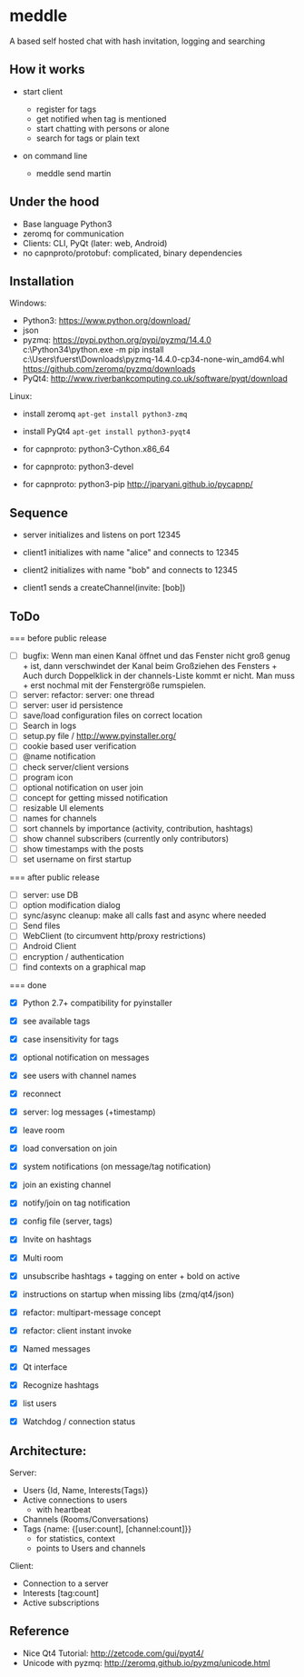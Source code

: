 meddle
======

A based self hosted chat with hash invitation, logging and searching


How it works
------------

* start client
  - register for tags
  - get notified when tag is mentioned
  - start chatting with persons or alone
  - search for tags or plain text

* on command line
  - meddle send martin <message>


Under the hood
--------------

* Base language Python3
* zeromq for communication
* Clients: CLI, PyQt (later: web, Android)
* no capnproto/protobuf: complicated, binary dependencies


Installation
------------

Windows:

* Python3: https://www.python.org/download/
* json
* pyzmq: https://pypi.python.org/pypi/pyzmq/14.4.0
    c:\Python34\python.exe -m pip install c:\Users\fuerst\Downloads\pyzmq-14.4.0-cp34-none-win_amd64.whl
    https://github.com/zeromq/pyzmq/downloads
* PyQt4: http://www.riverbankcomputing.co.uk/software/pyqt/download


Linux:

* install zeromq `apt-get install python3-zmq`
* install PyQt4 `apt-get install python3-pyqt4`

* for capnproto: python3-Cython.x86_64
* for capnproto: python3-devel
* for capnproto: python3-pip http://jparyani.github.io/pycapnp/


Sequence
--------

* server initializes and listens on port 12345

* client1 initializes with name "alice" and connects to 12345

* client2 initializes with name "bob" and connects to 12345

* client1 sends a createChannel(invite: [bob])


ToDo
----

=== before public release

- [ ] bugfix: Wenn man einen Kanal öffnet und das Fenster nicht groß genug +
      ist, dann verschwindet der Kanal beim Großziehen des Fensters +
      Auch durch Doppelklick in der channels-Liste kommt er nicht. Man muss +
      erst nochmal mit der Fenstergröße rumspielen.
- [ ] server: refactor: server: one thread
- [ ] server: user id persistence
- [ ] save/load configuration files on correct location
- [ ] Search in logs
- [ ] setup.py file / http://www.pyinstaller.org/
- [ ] cookie based user verification
- [ ] @name notification
- [ ] check server/client versions
- [ ] program icon
- [ ] optional notification on user join
- [ ] concept for getting missed notification
- [ ] resizable UI elements
- [ ] names for channels
- [ ] sort channels by importance (activity, contribution, hashtags)
- [ ] show channel subscribers (currently only contributors)
- [ ] show timestamps with the posts
- [ ] set username on first startup

=== after public release

- [ ] server: use DB
- [ ] option modification dialog
- [ ] sync/async cleanup: make all calls fast and async where needed
- [ ] Send files
- [ ] WebClient (to circumvent http/proxy restrictions)
- [ ] Android Client
- [ ] encryption / authentication
- [ ] find contexts on a graphical map

=== done

- [x] Python 2.7+ compatibility for pyinstaller
- [x] see available tags
- [x] case insensitivity for tags
- [x] optional notification on messages
- [x] see users with channel names
- [x] reconnect
- [x] server: log messages (+timestamp)
- [x] leave room
- [x] load conversation on join
- [x] system notifications (on message/tag notification)
- [x] join an existing channel
- [x] notify/join on tag notification
- [x] config file (server, tags)
- [x] Invite on hashtags
- [x] Multi room
- [x] unsubscribe hashtags + tagging on enter + bold on active
- [x] instructions on startup when missing libs (zmq/qt4/json)
- [x] refactor: multipart-message concept
- [x] refactor: client instant invoke
- [x] Named messages
- [x] Qt interface
- [x] Recognize hashtags
- [x] list users
- [x] Watchdog / connection status


Architecture:
-------------

Server:

* Users {Id, Name, Interests(Tags)}
* Active connections to users
    - with heartbeat
* Channels (Rooms/Conversations)
* Tags {name: {[user:count], [channel:count]}}
    - for statistics, context
    - points to Users and channels


Client:
* Connection to a server
* Interests [tag:count]
* Active subscriptions


Reference
---------

* Nice Qt4 Tutorial: http://zetcode.com/gui/pyqt4/
* Unicode with pyzmq: http://zeromq.github.io/pyzmq/unicode.html
